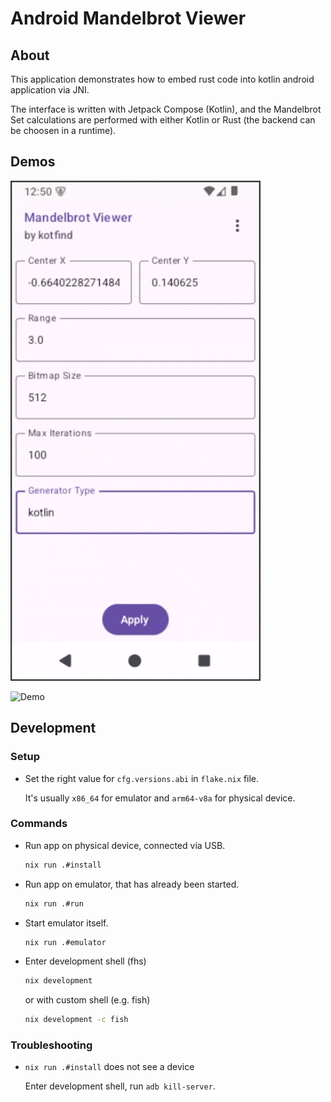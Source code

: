 # Android Mandelbrot Viewer

## About

This application demonstrates how to embed rust code into kotlin android
application via JNI.

The interface is written with Jetpack Compose (Kotlin), and the Mandelbrot Set
calculations are performed with either Kotlin or Rust (the backend can be
choosen in a runtime).

## Demos

![Backends](./backends.gif)

![Demo](./demo.gif)

## Development

### Setup

- Set the right value for `cfg.versions.abi` in `flake.nix` file.

    It's usually `x86_64` for emulator and `arm64-v8a` for physical device.

### Commands

- Run app on physical device, connected via USB.

    ```bash
    nix run .#install
    ```

- Run app on emulator, that has already been started.

    ```bash
    nix run .#run

    ```

- Start emulator itself.

    ```bash
    nix run .#emulator
    ```

- Enter development shell (fhs)

    ```bash
    nix development
    ```

    or with custom shell (e.g. fish)

    ```bash
    nix development -c fish
    ```

### Troubleshooting

- `nix run .#install` does not see a device

    Enter development shell, run `adb kill-server`.
